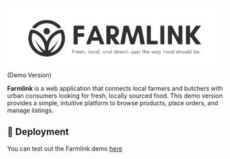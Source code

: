 ![Image](./src/assets/farmlinkwhitebg.png)
(Demo Version)

**Farmlink** is a web application that connects local farmers and butchers with urban consumers looking for fresh, locally sourced food. This demo version provides a simple, intuitive platform to browse products, place orders, and manage listings.

## 🚀 Deployment


You can test out the Farmlink demo [here](https://farmlink-s1uw.onrender.com)
